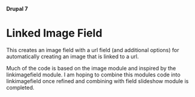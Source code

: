 **Drupal 7**

# Linked Image Field

This creates an image field with a url field (and additional options) for automatically creating an image that is linked to a url.

Much of the code is based on the image module and inspired by the linkimagefield module. I am hoping to combine this modules code into linkimagefield once refined and combining with field slideshow module is completed.
